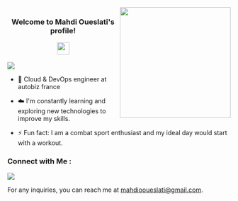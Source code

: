 <!-- - 👨‍💻 Check out my portfolio at https://yousef-dergham.netlify.app/ to see some of the projects I've worked on. -->

 

 

<img width="250" align="right" src="https://c.tenor.com/_DOBjnGspYAAAAAM/code-coding.gif"> 

  

<h3 align="center"> 

  Welcome to Mahdi Oueslati's profile! 

  <img src="https://media.giphy.com/media/hvRJCLFzcasrR4ia7z/giphy.gif" width="28"> 

</h3> 

  

<!-- Typing SVG by DenverCoder1 - https://github.com/DenverCoder1/readme-typing-svg --> 

<p align="center"> 

  <a href="https://github.com/DenverCoder1/readme-typing-svg"><img src="https://readme-typing-svg.herokuapp.com/?lines=Cloud%20DevOps%20Engineer;Always%20learning%20new%20things&font=Fira%20Code&center=true&width=440&height=45&color=f75c7e&vCenter=true&size=22"></a> 
</p>  

  

- 🏢 Cloud & DevOps engineer at autobiz france

- ☁️  I'm constantly learning and exploring new technologies to improve my skills. 

- ⚡ Fun fact: I am a combat sport enthusiast and my ideal day would start with a workout. 

  

  

### Connect with Me : 



<a href="https://linkedin.com/in/mahdi-oueslati" target="_blank"><img src="https://img.shields.io/badge/-Mahdi%20Oueslati-0077B5?style=for-the-badge&logo=Linkedin&logoColor=white"/></a> 

For any inquiries, you can reach me at [mahdiooueslati@gmail.com](mailto:mahdiooueslati@gmail.com).


<!--
### 🛠 &nbsp;Tech Stack 

![JavaScript](https://img.shields.io/badge/-JavaScript-05122A?style=flat&logo=javascript)&nbsp; 

![Bootstrap](https://img.shields.io/badge/-Bootstrap-05122A?style=flat&logo=bootstrap&logoColor=563D7C)&nbsp; 

![HTML](https://img.shields.io/badge/-HTML-05122A?style=flat&logo=HTML5)&nbsp; 

![CSS](https://img.shields.io/badge/-CSS-05122A?style=flat&logo=CSS3&logoColor=1572B6)&nbsp; 

![React.js](https://img.shields.io/badge/-React-05122A?style=flat&logo=react) 

![Node.js](https://img.shields.io/badge/-Node.js-05122A?style=flat&logo=node.js&logoColor=339933)&nbsp; 

![Git](https://img.shields.io/badge/-Git-05122A?style=flat&logo=git)&nbsp; 

![GitHub](https://img.shields.io/badge/-GitHub-05122A?style=flat&logo=github)&nbsp; 

![Visual Studio Code](https://img.shields.io/badge/-Visual%20Studio%20Code-05122A?style=flat&logo=visual-studio-code&logoColor=007ACC)&nbsp; 

![Sass](https://img.shields.io/badge/-Sass-05122A?style=flat&logo=sass)&nbsp; 

![GraphQL](https://img.shields.io/badge/-GraphQL-05122A?style=flat&logo=GraphQL)&nbsp; 

![MongoDB](https://img.shields.io/badge/-MongoDB-05122A?style=flat&logo=MongoDB)&nbsp; 

![Python](https://img.shields.io/badge/-Python%20-05122A?style=flat&logo=python)&nbsp; 

  

  

  

  

<img align="left" src="https://github-readme-stats.vercel.app/api/top-langs?username=yousefdergham&show_icons=true&locale=en&layout=compact&theme=radical" alt="most used languages" /> 

<br> 

<a href="https://komarev.com/ghpvc/?username=yousefdergham&style=for-the-badge"> 

    <img src="https://komarev.com/ghpvc/?username=yousefdergham&style=for-the-badge"> 

</a> 

-->
